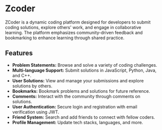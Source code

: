 # Zcoder
ZCoder is a dynamic coding platform designed for developers to submit coding solutions, explore others' work, and engage in collaborative learning. The platform emphasizes community-driven feedback and bookmarking to enhance learning through shared practice.

## Features

- **Problem Statements:** Browse and solve a variety of coding challenges.
- **Multi-language Support:** Submit solutions in JavaScript, Python, Java, and C++.
- **User Solutions:** View and manage your submissions and explore solutions by others.
- **Bookmarks:** Bookmark problems and solutions for future reference.
- **Comments:** Interact with the community through comments on solutions.
- **User Authentication:** Secure login and registration with email verification using JWT.
- **Friend System:** Search and add friends to connect with fellow coders.
- **Profile Management:** Update tech stacks, languages, and more.

